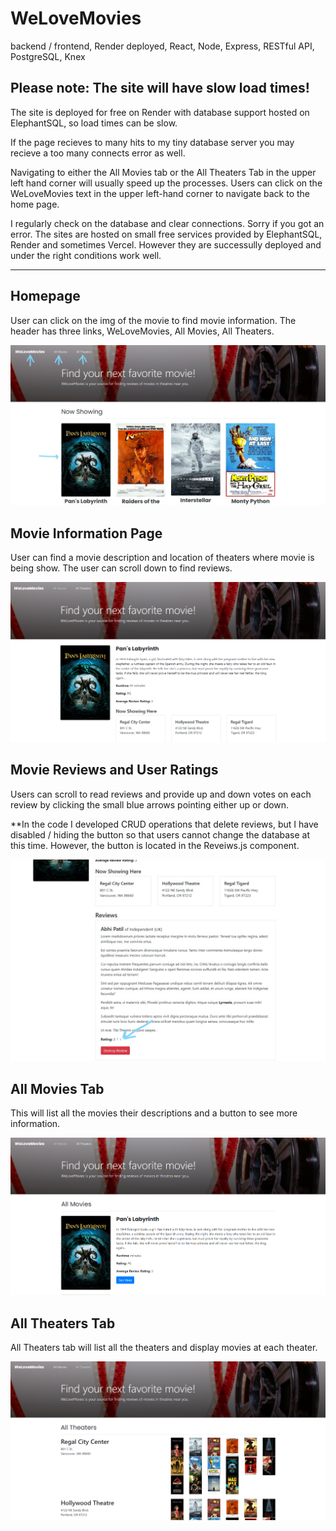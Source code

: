 # WeLoveMovies
backend / frontend, Render deployed, React, Node, Express, RESTful API, PostgreSQL, Knex

## Please note: The site will have slow load times!

The site is deployed for free on Render with database support hosted on ElephantSQL, so load times can be slow. 

If the page recieves to many hits to my tiny database server you may recieve a too many connects error as well. 

Navigating to either the All Movies tab or the All Theaters Tab in the upper left hand corner will usually speed up the processes. Users can click on the WeLoveMovies text in the upper left-hand corner to navigate back to the home page.   

I regularly check on the database and clear connections. Sorry if you got an error. The sites are hosted on small free services provided by ElephantSQL, Render and sometimes Vercel. However they are successully deployed and under the right conditions work well.

---

## Homepage 

User can click on the img of the movie to find movie information. The header has three links, WeLoveMovies, All Movies, All Theaters.

![frontPage](/readme_images/welovemovies_frontPage.PNG)

## Movie Information Page

User can find a movie description and location of theaters where movie is being show. The user can scroll down to find reviews.

![moviePage](/readme_images/welovemovies_moviePage.PNG)

## Movie Reviews and User Ratings

Users can scroll to read reviews and provide up and down votes on each review by clicking the small blue arrows pointing either up or down. 

**In the code I developed CRUD operations that delete reviews, but I have disabled / hiding the button so that users cannot change the database at this time. However, the button is located in the Reveiws.js component.

![movieRatingReview](/readme_images/welovemovies_reviewWithRating.PNG)

## All Movies Tab

This will list all the movies their descriptions and a button to see more information.

![allMovies](/readme_images/welovemovies_AllMoviesTab.PNG)

## All Theaters Tab

All Theaters tab will list all the theaters and display movies at each theater.

![allTheaters](/readme_images/welovemovies_AllTheatersTab.PNG)
